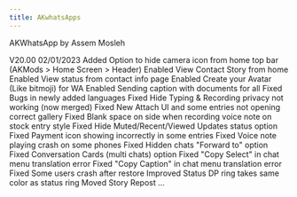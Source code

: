 ```yaml
---
title: AKwhatsApps
---
```





AKWhatsApp
by Assem Mosleh


V20.00
02/01/2023
Added Option to hide camera icon from home top bar (AKMods > Home Screen > Header)
Enabled View Contact Story from home
Enabled View status from contact info page
Enabled Create your Avatar (Like bitmoji) for WA
Enabled Sending caption with documents for all
Fixed Bugs in newly added languages
Fixed Hide Typing & Recording privacy not working (now merged)
Fixed New Attach UI and some entries not opening correct gallery
Fixed Blank space on side when recording voice note on stock entry style
Fixed Hide Muted/Recent/Viewed Updates status option
Fixed Payment icon showing incorrectly in some entries
Fixed Voice note playing crash on some phones
Fixed Hidden chats "Forward to" option
Fixed Conversation Cards (multi chats) option
Fixed "Copy Select" in chat menu translation error
Fixed "Copy Caption" in chat menu translation error
Fixed Some users crash after restore
Improved Status DP ring takes same color as status ring
Moved Story Repost …